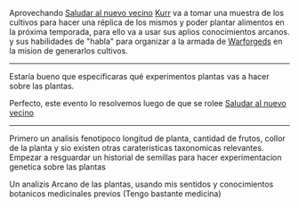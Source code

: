 Aprovechando [Saludar al nuevo vecino](../../!EVENTOS/Saludar%20al%20nuevo%20vecino.md) [Kurr](Kurr.md) va a tomar una muestra de los cultivos para hacer una réplica de los mismos y poder plantar alimentos en la próxima temporada, para ello va a usar sus aplios conocimientos arcanos. y sus habilidades de "habla" para organizar a la armada de [Warforgeds](../../../../Nova%20Spes/Recursos%20especiales%20y%20Assets%20del%20reino/Warforgeds.md) en la mision de generarlos cultivos.

---

Estaría bueno que especificaras qué experimentos plantas vas a hacer sobre las plantas.

Perfecto, este evento lo resolvemos luego de que se rolee [Saludar al nuevo vecino](../../!EVENTOS/Saludar%20al%20nuevo%20vecino.md)

---
Primero un analisis fenotipoco longitud de planta, cantidad de frutos, collor de la planta y sio existen otras carateristicas taxonomicas relevantes. Empezar a resguardar un historial de semillas para hacer experimentacion genetica sobre las plantas

Un analizis Arcano de las plantas, usando mis sentidos y conocimientos botanicos medicinales previos (Tengo bastante medicina)
